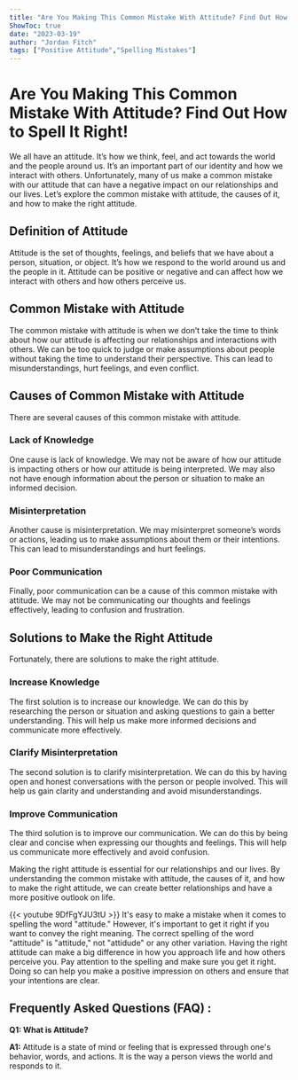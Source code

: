 ```yaml
---
title: "Are You Making This Common Mistake With Attitude? Find Out How to Spell It Right!"
ShowToc: true 
date: "2023-03-19"
author: "Jordan Fitch" 
tags: ["Positive Attitude","Spelling Mistakes"]
---
```

# Are You Making This Common Mistake With Attitude? Find Out How to Spell It Right!

We all have an attitude. It’s how we think, feel, and act towards the world and the people around us. It’s an important part of our identity and how we interact with others. Unfortunately, many of us make a common mistake with our attitude that can have a negative impact on our relationships and our lives. Let’s explore the common mistake with attitude, the causes of it, and how to make the right attitude.

## Definition of Attitude

Attitude is the set of thoughts, feelings, and beliefs that we have about a person, situation, or object. It’s how we respond to the world around us and the people in it. Attitude can be positive or negative and can affect how we interact with others and how others perceive us.

## Common Mistake with Attitude

The common mistake with attitude is when we don’t take the time to think about how our attitude is affecting our relationships and interactions with others. We can be too quick to judge or make assumptions about people without taking the time to understand their perspective. This can lead to misunderstandings, hurt feelings, and even conflict.

## Causes of Common Mistake with Attitude

There are several causes of this common mistake with attitude. 

### Lack of Knowledge

One cause is lack of knowledge. We may not be aware of how our attitude is impacting others or how our attitude is being interpreted. We may also not have enough information about the person or situation to make an informed decision.

### Misinterpretation

Another cause is misinterpretation. We may misinterpret someone’s words or actions, leading us to make assumptions about them or their intentions. This can lead to misunderstandings and hurt feelings.

### Poor Communication

Finally, poor communication can be a cause of this common mistake with attitude. We may not be communicating our thoughts and feelings effectively, leading to confusion and frustration.

## Solutions to Make the Right Attitude

Fortunately, there are solutions to make the right attitude. 

### Increase Knowledge

The first solution is to increase our knowledge. We can do this by researching the person or situation and asking questions to gain a better understanding. This will help us make more informed decisions and communicate more effectively.

### Clarify Misinterpretation

The second solution is to clarify misinterpretation. We can do this by having open and honest conversations with the person or people involved. This will help us gain clarity and understanding and avoid misunderstandings.

### Improve Communication

The third solution is to improve our communication. We can do this by being clear and concise when expressing our thoughts and feelings. This will help us communicate more effectively and avoid confusion.

Making the right attitude is essential for our relationships and our lives. By understanding the common mistake with attitude, the causes of it, and how to make the right attitude, we can create better relationships and have a more positive outlook on life.

{{< youtube 9DfFgYJU3tU >}} 
It's easy to make a mistake when it comes to spelling the word "attitude." However, it's important to get it right if you want to convey the right meaning. The correct spelling of the word "attitude" is "attitude," not "attidude" or any other variation. Having the right attitude can make a big difference in how you approach life and how others perceive you. Pay attention to the spelling and make sure you get it right. Doing so can help you make a positive impression on others and ensure that your intentions are clear.

## Frequently Asked Questions (FAQ) :
**Q1: What is Attitude?**

**A1:** Attitude is a state of mind or feeling that is expressed through one's behavior, words, and actions. It is the way a person views the world and responds to it.





